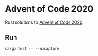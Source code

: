 # Advent of Code 2020

Rust solutions to [Advent of Code 2020](http://adventofcode.com/2020).

## Run

`cargo test -- --nocapture`
